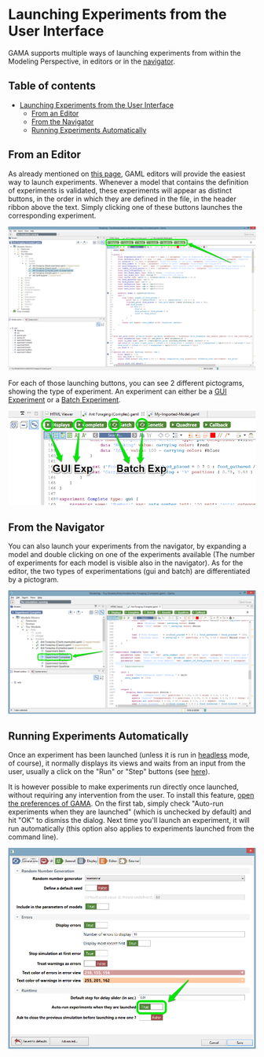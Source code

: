 
# Launching Experiments from the User Interface



GAMA supports multiple ways of launching experiments from within the Modeling Perspective, in editors or in the [navigator](https://github.com/gama-platform/gama/wiki/Content\References\PlatformDocumentation\WorkspaceProjectsAndModels\NavigatingWorkspace.md).


## Table of contents 

* [Launching Experiments from the User Interface](#launching-experiments-from-the-user-interface)
	* [From an Editor](#from-an-editor)
	* [From the Navigator](#from-the-navigator)
	* [Running Experiments Automatically](#running-experiments-automatically)




## From an Editor
As already mentioned on [this page](https://github.com/gama-platform/gama/wiki/Content\References\PlatformDocumentation\EditingModels\GamlEditorGeneralities.md), GAML editors will provide the easiest way to launch experiments. Whenever a model that contains the definition of experiments is validated, these experiments will appear as distinct buttons, in the order in which they are defined in the file, in the header ribbon above the text. Simply clicking one of these buttons launches the corresponding experiment.

![images/editor_launch.png](images/editor_launch.png)

For each of those launching buttons, you can see 2 different pictograms, showing the type of experiment. An experiment can either be a [GUI Experiment](G__DefiningExperiments) or a [Batch Experiment](G__BatchExperiments).

![images/editor_different_types_of_experiment.png](images/editor_different_types_of_experiment.png)


## From the Navigator
You can also launch your experiments from the navigator, by expanding a model and double clicking on one of the experiments available (The number of experiments for each model is visible also in the navigator). As for the editor, the two types of experimentations (gui and batch) are differentiated by a pictogram.

![images/navigator_launch.png](images/navigator_launch.png)


## Running Experiments Automatically
Once an experiment has been launched (unless it is run in [headless](https://github.com/gama-platform/gama/wiki/Content\References\PlatformDocumentation\InstallationAndLaunching\Headless.md) mode, of course), it normally displays its views and waits from an input from the user, usually a click on the "Run" or "Step" buttons (see [here](https://github.com/gama-platform/gama/wiki/Content\References\PlatformDocumentation\RunningExperiments\MenusAndCommands.md)).

It is however possible to make experiments run directly once launched, without requiring any intervention from the user.  To install this feature, [open the preferences of GAMA](https://github.com/gama-platform/gama/wiki/Content\References\PlatformDocumentation\Preferences.md). On the first tab, simply check "Auto-run experiments when they are launched" (which is unchecked by default) and hit "OK" to dismiss the dialog. Next time you'll launch an experiment, it will run automatically (this option also applies to experiments launched from the command line).

![images/prefs_auto_run.png](images/prefs_auto_run.png)